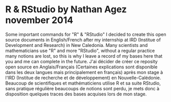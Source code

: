 R & RStudio by Nathan Agez november 2014
=

Some important commands for "R" &amp; "RStudio"
I decided to create this open source documents in English/French after my internship at IRD (Institue of Development and Research) in New Caledonia. Many scientists and mathematicians use "R" and more "RStudio", without a regular practice many notions are lost, so this is why I leave a record of my bases here that you and me can complete in the future.
J'ai décider de créer ce reposity open source en Anglais/Français (Certaines explications sont disponible dans les deux langues mais principalement en français) après mon stage à l'IRD (Institue de recherche et de développement) en Nouvelle-Calédonie. Beaucoup de scientifiques et mathématiciens utilise R et sa suite RStudio, sans pratique régulière beaucoups de notions sont perdu, je mets donc à disposition quelques traces des bases acquises lors de mon stage.
